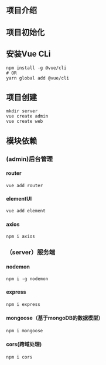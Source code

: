 ## 项目介绍

## 项目初始化

## 安装Vue CLi

```shell
npm install -g @vue/cli
# OR
yarn global add @vue/cli
```

## 项目创建

```shell
mkdir server
vue create admin
vue create web
```

## 模块依赖

### (admin)后台管理

#### router

```shell
vue add router
```

#### elementUI

```powershell
vue add element
```

#### axios

```shell
npm i axios
```

### （server）服务端

#### nodemon

```shell
npm i -g nodemon
```

#### express

```shell
npm i express
```

#### mongoose（基于mongoDB的数据模型）

```shell
npm i mongoose
```

#### cors(跨域处理)

```shell
npm i cors
```

